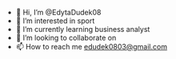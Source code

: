 - 👋 Hi, I’m @EdytaDudek08
- 👀 I’m interested in sport
- 🌱 I’m currently learning business analyst
- 💞️ I’m looking to collaborate on
- 📫 How to reach me edudek0803@gmail.com

<!---
EdytaDudek08/EdytaDudek08 is a ✨ special ✨ repository because its `README.md` (this file) appears on your GitHub profile.
You can click the Preview link to take a look at your changes.
--->

